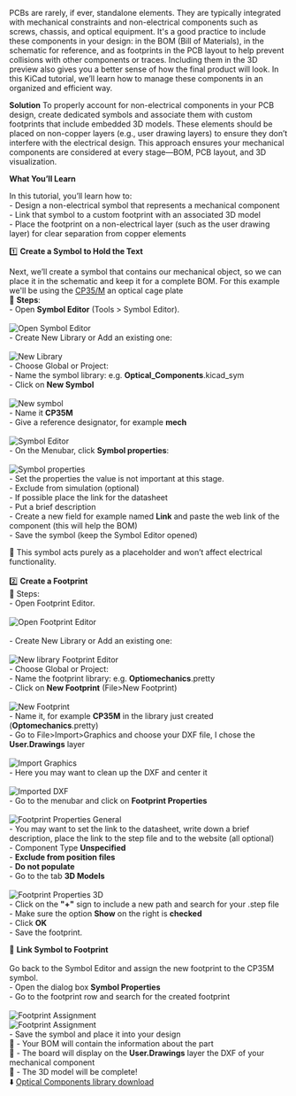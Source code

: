 PCBs are rarely, if ever, standalone elements. They are typically integrated with mechanical constraints and non-electrical components such as screws, chassis, and optical equipment. It's a good practice to include these components in your design: in the BOM (Bill of Materials), in the schematic for reference, and as footprints in the PCB layout to help prevent collisions with other components or traces. Including them in the 3D preview also gives you a better sense of how the final product will look. In this KiCad tutorial, we’ll learn how to manage these components in an organized and efficient way.

**Solution**
To properly account for non-electrical components in your PCB design, create dedicated symbols and associate them with custom footprints that include embedded 3D models. These elements should be placed on non-copper layers (e.g., user drawing layers) to ensure they don’t interfere with the electrical design. This approach ensures your mechanical components are considered at every stage—BOM, PCB layout, and 3D visualization.

**What You’ll Learn**

In this tutorial, you’ll learn how to:</br>
    - Design a non-electrical symbol that represents a mechanical component</br>
    - Link that symbol to a custom footprint with an associated 3D model</br>
    - Place the footprint on a non-electrical layer (such as the user drawing layer) for clear separation from copper elements</br>

1️⃣ **Create a Symbol to Hold the Text**

Next, we’ll create a symbol that contains our mechanical object, so we can place it in the schematic and keep it for a complete BOM. For this example we'll be using the [CP35/M](https://www.thorlabs.com/thorproduct.cfm?partnumber=CP35/M) an optical cage plate</br>
🔧 **Steps**:</br>
    - Open **Symbol Editor** (Tools > Symbol Editor).</br></br>
    ![Open Symbol Editor](/images/OpenSource_Articles/non_electrical_components_kicad/symbol_editor.PNG) </br>
        - Create New Library or Add an existing one:</br></br>
    ![New Library](/images/OpenSource_Articles/non_electrical_components_kicad/new_library.PNG) </br>
        - Choose Global or Project:</br>
        - Name the symbol library: e.g. **Optical_Components**.kicad_sym</br>
        - Click on **New Symbol**</br></br>
    ![New symbol](/images/OpenSource_Articles/non_electrical_components_kicad/new_symbol.PNG) </br>
        - Name it **CP35M**</br>
        - Give a reference designator, for example **mech**</br></br>
    ![Symbol Editor](/images/OpenSource_Articles/non_electrical_components_kicad/symbol_editor_2.PNG) </br>
        - On the Menubar, click **Symbol properties**:</br></br>
    ![Symbol properties](/images/OpenSource_Articles/non_electrical_components_kicad/CP35M_symbol_properties_1.PNG) </br>
        - Set the properties the value is not important at this stage.</br>
        - Exclude from simulation (optional)</br>
        - If possible place the link for the datasheet</br>
        - Put a brief description </br>
        - Create a new field for example named **Link** and paste the web link of the component (this will help the BOM)</br>
        - Save the symbol (keep the Symbol Editor opened)
   
📌 This symbol acts purely as a placeholder and won’t affect electrical functionality.</br></br>
2️⃣ **Create a Footprint**</br>
🔧 Steps:</br>
    - Open Footprint Editor.</br></br>
    ![Open Footprint Editor](/images/OpenSource_Articles/non_electrical_components_kicad/footprint_editor.PNG) </br></br>
    - Create New Library or Add an existing one:</br></br>
    ![New library Footprint Editor](/images/OpenSource_Articles/non_electrical_components_kicad/new_library_fpeditor.PNG) </br>
    - Choose Global or Project:</br>
    - Name the footprint library: e.g. **Optiomechanics**.pretty</br>
    - Click on **New Footprint** (File>New Footprint) </br></br>
    ![New Footprint](/images/OpenSource_Articles/non_electrical_components_kicad/save_footprint_as.PNG) </br>
    - Name it, for example **CP35M** in the library just created (**Optomechanics**.pretty)</br>
    - Go to File>Import>Graphics and choose your DXF file, I chose the **User.Drawings** layer</br></br>
    ![Import Graphics](/images/OpenSource_Articles/non_electrical_components_kicad/import_DXF.PNG) </br>
    - Here you may want to clean up the DXF and center it</br></br>
    ![Imported DXF](/images/OpenSource_Articles/non_electrical_components_kicad/imported_DXF.PNG) </br>
    - Go to the menubar and click on **Footprint Properties**</br></br>
    ![Footprint Properties General](/images/OpenSource_Articles/non_electrical_components_kicad/footprint_prop_general.PNG) </br>
    - You may want to set the link to the datasheet, write down a brief description, place the link to the step file and to the website (all optional) </br>
    - Component Type **Unspecified**</br>
    - **Exclude from position files** </br>
    - **Do not populate** </br>
    - Go to the tab **3D Models**</br></br>
    ![Footprint Properties 3D](/images/OpenSource_Articles/non_electrical_components_kicad/footprint_prop_3D.PNG) </br>
    - Click on the **"+"** sign to include a new path and search for your .step file</br>
    - Make sure the option **Show** on the right is **checked**</br>
    - Click **OK**</br>
    - Save the footprint.</br>

🔄 **Link Symbol to Footprint** </br></br>
    Go back to the Symbol Editor and assign the new footprint to the CP35M symbol.</br>
    - Open the dialog box **Symbol Properties**</br>
    - Go to the footprint row and search for the created footprint</br></br>
    ![Footprint Assignment](/images/OpenSource_Articles/non_electrical_components_kicad/CP35M_symbol_properties_2.PNG) </br>
    ![Footprint Assignment](/images/OpenSource_Articles/non_electrical_components_kicad/footprint_chooser.PNG) </br>
    - Save the symbol and place it into your design</br>
🎉 - Your BOM will contain the information about the part</br>
🎉 - The board will display on the **User.Drawings** layer the DXF of your mechanical component</br>
🎉 - The 3D model will be complete! </br>
⬇️ [Optical Components library download](https://github.com/dd-solve/KiCad_Libraries/tree/main/Optical%20Components)